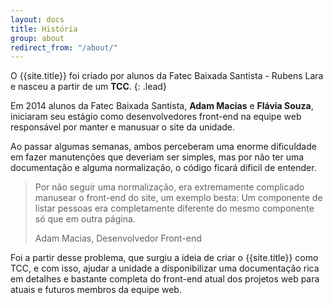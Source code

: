 ```yaml
---
layout: docs
title: História
group: about
redirect_from: "/about/"
---
```


O {{site.title}} foi criado por alunos da Fatec Baixada Santista - Rubens Lara e nasceu a partir de um **TCC**.
{: .lead}

Em 2014 alunos da Fatec Baixada Santista, **Adam Macias** e **Flávia Souza**, iniciaram seu estágio como desenvolvedores front-end na equipe web responsável por manter e manusuar o site da unidade. 

Ao passar algumas semanas, ambos perceberam uma enorme dificuldade em fazer manutenções que deveriam ser simples, mas por não ter uma documentação e alguma normalização, o código ficará dificil de entender.

>  Por não seguir uma normalização, era extremamente complicado manusear o front-end do site, um exemplo besta: Um componente de listar pessoas era completamente diferente do mesmo componente só que em outra página.
>  <footer>Adam Macias, Desenvolvedor Front-end</footer>

Foi a partir desse problema, que surgiu a ideia de criar o {{site.title}} como TCC, e com isso, ajudar a unidade a disponibilizar uma documentação rica em detalhes e bastante completa do front-end atual dos projetos web para atuais e futuros membros da equipe web.
